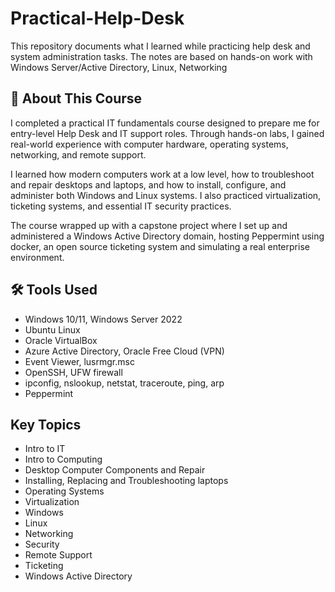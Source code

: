 # Practical-Help-Desk
This repository documents what I learned while practicing help desk and system administration tasks.  The notes are based on hands-on work with Windows Server/Active Directory, Linux, Networking

## 📘 About This Course

I completed a practical IT fundamentals course designed to prepare me for entry-level Help Desk and IT support roles. Through hands-on labs, I gained real-world experience with computer hardware, operating systems, networking, and remote support.  

I learned how modern computers work at a low level, how to troubleshoot and repair desktops and laptops, and how to install, configure, and administer both Windows and Linux systems. I also practiced virtualization, ticketing systems, and essential IT security practices.  

The course wrapped up with a capstone project where I set up and administered a Windows Active Directory domain, hosting Peppermint using docker, an open source ticketing system and simulating a real enterprise environment.


## 🛠 Tools Used
- Windows 10/11, Windows Server 2022  
- Ubuntu Linux  
- Oracle VirtualBox  
- Azure Active Directory, Oracle Free Cloud (VPN)  
- Event Viewer, lusrmgr.msc  
- OpenSSH, UFW firewall  
- ipconfig, nslookup, netstat, traceroute, ping, arp
- Peppermint   

## Key Topics
- Intro to IT
- Intro to Computing
- Desktop Computer Components and Repair
- Installing, Replacing and Troubleshooting laptops
- Operating Systems
- Virtualization
- Windows
- Linux
- Networking
- Security
- Remote Support
- Ticketing
- Windows Active Directory

